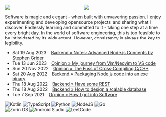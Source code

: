 
<p align=center>
<img align=left src="https://github-readme-stats.vercel.app/api?username=midnqp&theme=light&show_icons=true&include_all_commits=true&count_private=true&hide_border=true">
<img src="https://github-readme-stats.vercel.app/api/top-langs/?username=midnqp&layout=compact&langs_count=20&hide_border=true&show_owner=true"/>
</p>

Software is magic and elegant - when built with unwavering passion. I enjoy experimenting and developing opensource projects; and sharing what I discover. Endlessly learning and committed to it - taking one step at a time every bright day. In the world of software engineering, this is too feasible to be intimidated by its wide extent. However, consistency is always the key to legibility.

- Sat 19 Aug 2023 &ensp; [Backend » Notes: Advanced Node.js Concepts by Stephen Grider](https://dev.to/midnqp/notes-advanced-nodejs-concepts-by-stephen-grider-4pp7)
- Tue 13 Jun 2023 &ensp; [Opinion » My journey from Vim/Neovim to VS code](https://dev.to/midnqp/my-journey-into-vimneovim-23n5)
- Sun 20 Nov 2022 &ensp; [Opinion » The Fuss of Cross-Compiling C/C++](https://dev.to/midnqp/compiling-cc-on-both-windows-and-linux-with-address-sanitizer-3ikn)
- Sat 20 Aug 2022 &ensp; [Backend » Packaging Node.js code into an exe binary](https://dev.to/midnqp/bundling-nodejs-into-single-executable-binary-l3g)
- Thu 18 Aug 2022 &ensp; [Backend » Have some REST](https://dev.to/midnqp/rest-api-a-quickread-for-backend-dev-3i70)
- Thu 18 Aug 2022 &ensp; [Backend » How to design a scalable database](https://dev.to/midnqp/database-design-normal-forms-3i49)
- Tue 7 Sep 2021 &ensp; [Opinion » How I got into Software](https://dev.to/midnqp/how-i-got-into-computer-engineering-58gb)

![Kotlin](https://img.shields.io/badge/kotlin-%237F52FF.svg?style=for-the-badge&logo=kotlin&labelColor=white&color=white)
![TypeScript](https://img.shields.io/badge/typescript-%23007ACC.svg?style=for-the-badge&logo=typescript&labelColor=white&color=white)
![Python](https://img.shields.io/badge/python-3670A0?style=for-the-badge&logo=python&labelColor=white&color=white) 
![NodeJS](https://img.shields.io/badge/node.js-6DA55F?style=for-the-badge&logo=node.js&labelColor=white&color=white)
![Go](https://img.shields.io/badge/go-%2300ADD8.svg?style=for-the-badge&logo=go&labelColor=white&color=white)
<br>
![Zorin OS](https://img.shields.io/badge/-Zorin%20OS-%2310AAEB?style=for-the-badge&logo=zorin&labelColor=white&color=white)
![Android Studio](https://img.shields.io/badge/Android%20Studio-3DDC84.svg?style=for-the-badge&logo=android-studio&labelColor=white&color=white)
![LeetCode](https://img.shields.io/badge/LeetCode-000000?style=for-the-badge&logo=LeetCode&labelColor=white&color=white)

<!-- 
![GoLand](https://img.shields.io/badge/GoLand-0f0f0f?&style=for-the-badge&logo=goland&labelColor=white&color=white)
![CLion](https://img.shields.io/badge/CLion-black?style=for-the-badge&logo=clion&color=white)
-->
<!--
![Dev.to](https://img.shields.io/badge/dev.to-0A0A0A?style=for-the-badge&logo=dev.to&labelColor=white&color=white)
![LinkedIn](https://img.shields.io/badge/linkedin-%230077B5.svg?style=for-the-badge&logo=linkedin&labelColor=white&color=white)
-->
